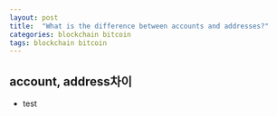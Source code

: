 ```yaml
---
layout: post
title:  "What is the difference between accounts and addresses?"
categories: blockchain bitcoin
tags: blockchain bitcoin
---
```


## account, address차이
- test
